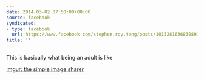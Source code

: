 ```yaml
---
date: 2014-03-02 07:50:00+00:00
source: facebook
syndicated:
- type: facebook
  url: https://www.facebook.com/stephen.roy.tang/posts/10152816368308912
title: ''
---
```


This is basically what being an adult is like 

[imgur: the simple image sharer](http://imgur.com/Kdtnhs6)